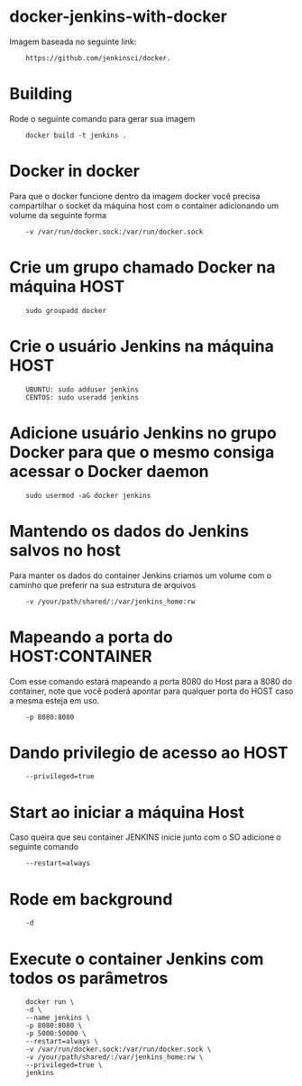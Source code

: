 # docker-jenkins-with-docker
Imagem baseada no seguinte link:

		https://github.com/jenkinsci/docker.

# Building
Rode o seguinte comando para gerar sua imagem

		docker build -t jenkins .

# Docker in docker
Para que o docker funcione dentro da imagem docker você precisa compartilhar o socket da máquina host com o container adicionando um volume da seguinte forma

		-v /var/run/docker.sock:/var/run/docker.sock

# Crie um grupo chamado Docker na máquina HOST

		sudo groupadd docker

# Crie o usuário Jenkins na máquina HOST

		UBUNTU: sudo adduser jenkins
		CENTOS: sudo useradd jenkins

# Adicione usuário Jenkins no grupo Docker para que o mesmo consiga acessar o Docker daemon

		sudo usermod -aG docker jenkins

# Mantendo os dados do Jenkins salvos no host
Para manter os dados do container Jenkins criamos um volume com o caminho que preferir na sua estrutura de arquivos

		-v /your/path/shared/:/var/jenkins_home:rw

# Mapeando a porta do HOST:CONTAINER
Com esse comando estará mapeando a porta 8080 do Host para a 8080 do container, note que você poderá apontar para qualquer porta do HOST caso a mesma esteja em uso.

		-p 8080:8080
	
# Dando privilegio de acesso ao HOST

		--privileged=true

# Start ao iniciar a máquina Host
Caso queira que seu container JENKINS inicie junto com o SO adicione o seguinte comando

		--restart=always

# Rode em background

		-d
	
# Execute o container Jenkins com todos os parâmetros

		docker run \
		-d \
		--name jenkins \
		-p 8080:8080 \
		-p 5000:50000 \
		--restart=always \
		-v /var/run/docker.sock:/var/run/docker.sock \
		-v /your/path/shared/:/var/jenkins_home:rw \
		--privileged=true \
		jenkins
